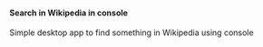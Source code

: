 #### Search in Wikipedia in console

Simple desktop app to find something in Wikipedia using console
